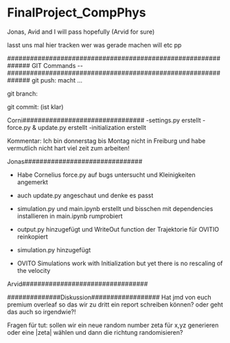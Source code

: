 # FinalProject_CompPhys
Jonas, Avid and I will pass hopefully (Arvid for sure)

lasst uns mal hier tracken wer was gerade machen will etc pp


##############################################################
            GIT Commands --
##############################################################
git push: macht ...

git branch: 

git commit: (ist klar)


Corni################################
-settings.py erstellt
-force.py & update.py erstellt
-initialization erstellt



Kommentar: Ich bin donnerstag bis Montag nicht in Freiburg und habe vermutlich nicht hart viel zeit zum arbeiten!


Jonas###############################
- Habe Cornelius force.py auf bugs untersucht und Kleinigkeiten angemerkt
- auch update.py angeschaut und denke es passt
- simulation.py und main.ipynb erstellt und bisschen mit dependencies installieren in main.ipynb rumprobiert
- output.py hinzugefügt und WriteOut function der Trajektorie für OVITIO reinkopiert
- simulation.py hinzugefügt

- OVITO Simulations work with Initialization but yet there is no rescaling of the velocity

Arvid#################################


##############Diskussion##################
Hat jmd von euch premium overleaf so das wir zu dritt ein report schreiben können? oder geht das auch so irgendwie?!


Fragen für tut:
sollen wir ein neue random number zeta für x,yz generieren oder 
eine |zeta| wählen und dann die richtung randomisieren?